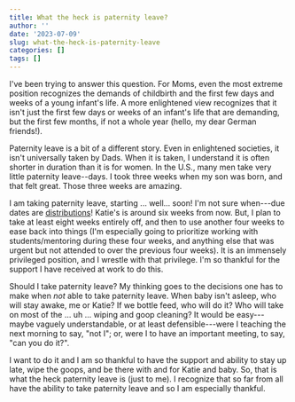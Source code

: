 ```yaml
---
title: What the heck is paternity leave?
author: ''
date: '2023-07-09'
slug: what-the-heck-is-paternity-leave
categories: []
tags: []
---
```


I've been trying to answer this question. For Moms, even the most extreme position recognizes the demands of childbirth and the first few days and weeks of a young infant's life. A more enlightened view recognizes that it isn't just the first few days or weeks of an infant's life that are demanding, but the first few months, if not a whole year (hello, my dear German friends!). 

Paternity leave is a bit of a different story. Even in enlightened societies, it isn't universally taken by Dads. When it is taken, I understand it is often shorter in duration than it is for women. In the U.S., many men take very little paternity leave--days. I took three weeks when my son was born, and that felt great. Those three weeks are amazing. 

I am taking paternity leave, starting ... well... soon! I'm not sure when---due dates are [distributions](https://datayze.com/labor-probability-calculator)! Katie's is around six weeks from now. But, I plan to take at least eight weeks entirely off, and then to use another four weeks to ease back into things (I'm especially going to prioritize working with students/mentoring during these four weeks, and anything else that was urgent but not attended to over the previous four weeks). It is an immensely privileged position, and I wrestle with that privilege. I'm so thankful for the support I have received at work to do this. 
 
Should I take paternity leave? My thinking goes to the decisions one has to make when *not* able to take paternity leave. When baby isn't asleep, who will stay awake, me or Katie? If we bottle feed, who will do it? Who will take on most of the ... uh ... wiping and goop cleaning? It would be easy---maybe vaguely understandable, or at least defensible---were I teaching the next morning to say, "not I"; or, were I to have an important meeting, to say, "can you do it?". 

I want to do it and I am so thankful to have the support and ability to stay up late, wipe the goops, and be there with and for Katie and baby. So, that is what the heck paternity leave is (just to me). I recognize that so far from all have the ability to take paternity leave and so I am especially thankful.